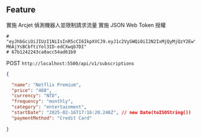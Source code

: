 

## Feature
實施 Arcjet 偵測機器人並限制請求流量
實施 JSON Web Token 授權 

```
# "eyJhbGciOiJIUzI1NiIsInR5cCI6IkpXVCJ9.eyJ1c2VySWQiOiI2N2IxMjQyMjQzY2EwYWNjNTRhZDYxYjkiLCJpYXQiOjE3Mzk2NjU3OTYsImV4cCI6MTczOTc1MjE5Nn0.wOh6wontDUgsI-M6AjYsBCbftiYol3ID-edCXwqb7DI"
# 67b1242243ca0acc54ad61b9
```




POST `http://localhost:5500/api/v1/subscriptions`
```json
{

  "name": "Netflix Premium",
  "price": "480",
  "currency": "NTD",
  "frequency": "monthly",
  "category": "entertainment",
  "startDate": "2025-02-16T17:16:20.248Z", // new Date(toISOString())
  "paymentMethod": "Credit Card"
  
}
```